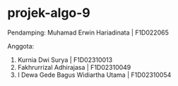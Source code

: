 # projek-algo-9

Pendamping:
Muhamad Erwin Hariadinata | F1D022065

Anggota:
1. Kurnia Dwi Surya | F1D02310013
2. Fakhrurrizal Adhirajasa | F1D02310049
3. I Dewa Gede Bagus Widiartha Utama | F1D02310054
   
